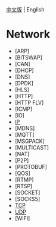 [中文版](README_zh.md) | English

# Network

- [ARP]
- [BITSWAP]
- [CAN]
- [DHCP]
- [DNS]
- [DPDK]
- [HLS]
- [HTTP]
- [HTTP FLV]
- [ICMP]
- [IO]
- [IP](ip.md)
- [MDNS]
- [MQTT]
- [MSGPACK]
- [MULTICAST]
- [NAT]
- [P2P]
- [PROTOBUF]
- [QOS]
- [RTMP]
- [RTSP]
- [SOCKET]
- [SOCKS5]
- [TCP](tcp.md)
- [UDP](udp.md)
- [WIFI]